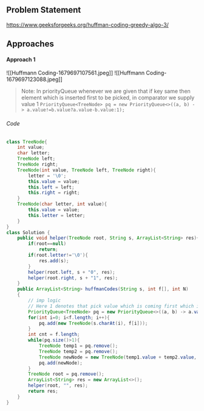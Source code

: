## Problem Statement
https://www.geeksforgeeks.org/huffman-coding-greedy-algo-3/

## Approaches
#### Approach 1
![[Huffmann Coding-1679697107561.jpeg]]
![[Huffmann Coding-1679697123088.jpeg]]

> Note: In priorityQueue whenever we are given that if key same then element which is inserted first to be picked, in comparator we supply value 1
> `PriorityQueue<TreeNode> pq = new PriorityQueue<>((a, b) -> a.value!=b.value?a.value-b.value:1);`

###### Code
```java
class TreeNode{
    int value;
    char letter;
    TreeNode left;
    TreeNode right;
    TreeNode(int value, TreeNode left, TreeNode right){
        letter = '\0';
        this.value = value;
        this.left = left;
        this.right = right;
    }
    TreeNode(char letter, int value){
        this.value = value;
        this.letter = letter;
    }
}
class Solution {
    public void helper(TreeNode root, String s, ArrayList<String> res){
        if(root==null)
            return;
        if(root.letter!='\0'){
            res.add(s);
        }
        helper(root.left, s + "0", res);
        helper(root.right, s + "1", res);
    }
    public ArrayList<String> huffmanCodes(String s, int f[], int N)
    {
        // imp logic 
        // Here 1 denotes that pick value which is coming first which is a
        PriorityQueue<TreeNode> pq = new PriorityQueue<>((a, b) -> a.value!=b.value?a.value-b.value:1);
        for(int i=0; i<f.length; i++){
            pq.add(new TreeNode(s.charAt(i), f[i]));
        }
        int cnt = f.length;
        while(pq.size()>1){
            TreeNode temp1 = pq.remove();
            TreeNode temp2 = pq.remove();
            TreeNode newNode = new TreeNode(temp1.value + temp2.value, temp1, temp2);
            pq.add(newNode);
        }
        TreeNode root = pq.remove();
        ArrayList<String> res = new ArrayList<>();
        helper(root, "", res);
        return res;
    }
}
```
